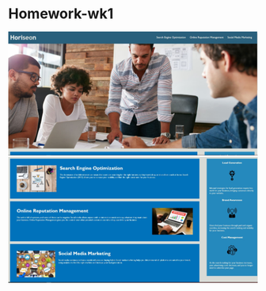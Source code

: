 # Homework-wk1

![](https://github.com/BinukaW/Homework-wk1/blob/main/Assets/images/screenshot1.JPG)
![](https://github.com/BinukaW/Homework-wk1/blob/main/Assets/images/screenshot2.JPG)
